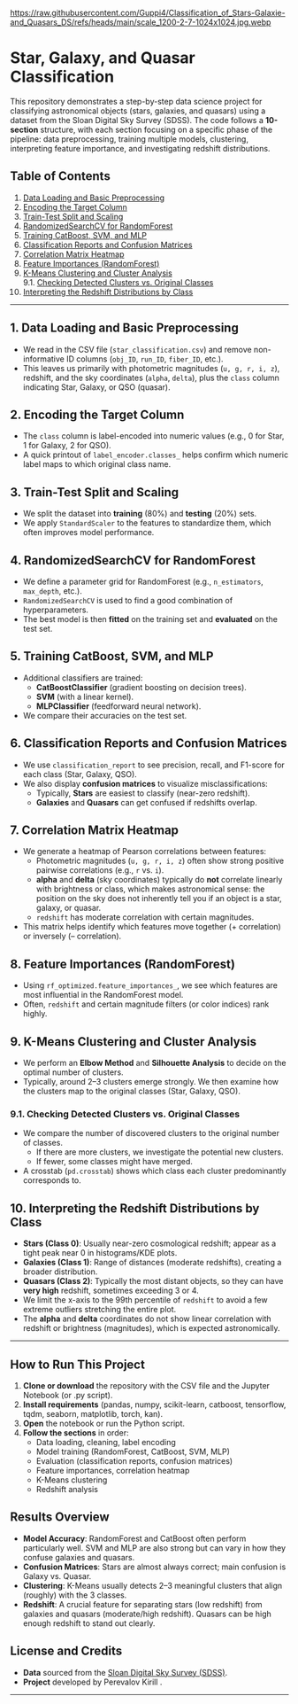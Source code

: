 https://raw.githubusercontent.com/Guppi4/Classification_of_Stars-Galaxie-and_Quasars_DS/refs/heads/main/scale_1200-2-7-1024x1024.jpg.webp


# Star, Galaxy, and Quasar Classification

This repository demonstrates a step-by-step data science project for classifying astronomical objects (stars, galaxies, and quasars) using a dataset from the Sloan Digital Sky Survey (SDSS). The code follows a **10-section** structure, with each section focusing on a specific phase of the pipeline: data preprocessing, training multiple models, clustering, interpreting feature importance, and investigating redshift distributions.

## Table of Contents

1. [Data Loading and Basic Preprocessing](#1-data-loading-and-basic-preprocessing)  
2. [Encoding the Target Column](#2-encoding-the-target-column)  
3. [Train-Test Split and Scaling](#3-train-test-split-and-scaling)  
4. [RandomizedSearchCV for RandomForest](#4-randomizedsearchcv-for-randomforest)  
5. [Training CatBoost, SVM, and MLP](#5-training-catboost-svm-and-mlp)  
6. [Classification Reports and Confusion Matrices](#6-classification-reports-and-confusion-matrices)  
7. [Correlation Matrix Heatmap](#7-correlation-matrix-heatmap)  
8. [Feature Importances (RandomForest)](#8-feature-importances-randomforest)  
9. [K-Means Clustering and Cluster Analysis](#9-k-means-clustering-and-cluster-analysis)  
   9.1. [Checking Detected Clusters vs. Original Classes](#91-checking-detected-clusters-vs-original-classes)  
10. [Interpreting the Redshift Distributions by Class](#10-interpreting-the-redshift-distributions-by-class)  

---

## 1. Data Loading and Basic Preprocessing
- We read in the CSV file (`star_classification.csv`) and remove non-informative ID columns (`obj_ID`, `run_ID`, `fiber_ID`, etc.).
- This leaves us primarily with photometric magnitudes (`u, g, r, i, z`), redshift, and the sky coordinates (`alpha`, `delta`), plus the `class` column indicating Star, Galaxy, or QSO (quasar).

## 2. Encoding the Target Column
- The `class` column is label-encoded into numeric values (e.g., 0 for Star, 1 for Galaxy, 2 for QSO).
- A quick printout of `label_encoder.classes_` helps confirm which numeric label maps to which original class name.

## 3. Train-Test Split and Scaling
- We split the dataset into **training** (80%) and **testing** (20%) sets.
- We apply `StandardScaler` to the features to standardize them, which often improves model performance.

## 4. RandomizedSearchCV for RandomForest
- We define a parameter grid for RandomForest (e.g., `n_estimators`, `max_depth`, etc.).
- `RandomizedSearchCV` is used to find a good combination of hyperparameters.
- The best model is then **fitted** on the training set and **evaluated** on the test set.

## 5. Training CatBoost, SVM, and MLP
- Additional classifiers are trained:
  - **CatBoostClassifier** (gradient boosting on decision trees).
  - **SVM** (with a linear kernel).
  - **MLPClassifier** (feedforward neural network).
- We compare their accuracies on the test set.

## 6. Classification Reports and Confusion Matrices
- We use `classification_report` to see precision, recall, and F1-score for each class (Star, Galaxy, QSO).
- We also display **confusion matrices** to visualize misclassifications:
  - Typically, **Stars** are easiest to classify (near-zero redshift).
  - **Galaxies** and **Quasars** can get confused if redshifts overlap.

## 7. Correlation Matrix Heatmap
- We generate a heatmap of Pearson correlations between features:
  - Photometric magnitudes (`u, g, r, i, z`) often show strong positive pairwise correlations (e.g., `r` vs. `i`).
  - **alpha** and **delta** (sky coordinates) typically do **not** correlate linearly with brightness or class, which makes astronomical sense: the position on the sky does not inherently tell you if an object is a star, galaxy, or quasar.
  - `redshift` has moderate correlation with certain magnitudes.  
- This matrix helps identify which features move together (+ correlation) or inversely (– correlation).

## 8. Feature Importances (RandomForest)
- Using `rf_optimized.feature_importances_`, we see which features are most influential in the RandomForest model.
- Often, `redshift` and certain magnitude filters (or color indices) rank highly.

## 9. K-Means Clustering and Cluster Analysis
- We perform an **Elbow Method** and **Silhouette Analysis** to decide on the optimal number of clusters.
- Typically, around 2–3 clusters emerge strongly. We then examine how the clusters map to the original classes (Star, Galaxy, QSO).

### 9.1. Checking Detected Clusters vs. Original Classes
- We compare the number of discovered clusters to the original number of classes.
  - If there are more clusters, we investigate the potential new clusters.
  - If fewer, some classes might have merged.
- A crosstab (`pd.crosstab`) shows which class each cluster predominantly corresponds to.

## 10. Interpreting the Redshift Distributions by Class
- **Stars (Class 0)**: Usually near-zero cosmological redshift; appear as a tight peak near 0 in histograms/KDE plots.
- **Galaxies (Class 1)**: Range of distances (moderate redshifts), creating a broader distribution.
- **Quasars (Class 2)**: Typically the most distant objects, so they can have **very high** redshift, sometimes exceeding 3 or 4.  
- We limit the x-axis to the 99th percentile of `redshift` to avoid a few extreme outliers stretching the entire plot.
- The **alpha** and **delta** coordinates do not show linear correlation with redshift or brightness (magnitudes), which is expected astronomically.

---

## How to Run This Project
1. **Clone or download** the repository with the CSV file and the Jupyter Notebook (or .py script).
2. **Install requirements** (pandas, numpy, scikit-learn, catboost, tensorflow, tqdm, seaborn, matplotlib, torch, kan).
3. **Open** the notebook or run the Python script.
4. **Follow the sections** in order:
   - Data loading, cleaning, label encoding
   - Model training (RandomForest, CatBoost, SVM, MLP)
   - Evaluation (classification reports, confusion matrices)
   - Feature importances, correlation heatmap
   - K-Means clustering
   - Redshift analysis

## Results Overview
- **Model Accuracy**: RandomForest and CatBoost often perform particularly well. SVM and MLP are also strong but can vary in how they confuse galaxies and quasars.
- **Confusion Matrices**: Stars are almost always correct; main confusion is Galaxy vs. Quasar.
- **Clustering**: K-Means usually detects 2–3 meaningful clusters that align (roughly) with the 3 classes.
- **Redshift**: A crucial feature for separating stars (low redshift) from galaxies and quasars (moderate/high redshift). Quasars can be high enough redshift to stand out clearly.

## License and Credits
- **Data** sourced from the [Sloan Digital Sky Survey (SDSS)](https://www.sdss.org/).  
- **Project** developed by Perevalov Kirill 
.

---
